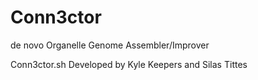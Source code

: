 Conn3ctor
=========

de novo Organelle Genome Assembler/Improver

Conn3ctor.sh
Developed by Kyle Keepers and Silas Tittes
